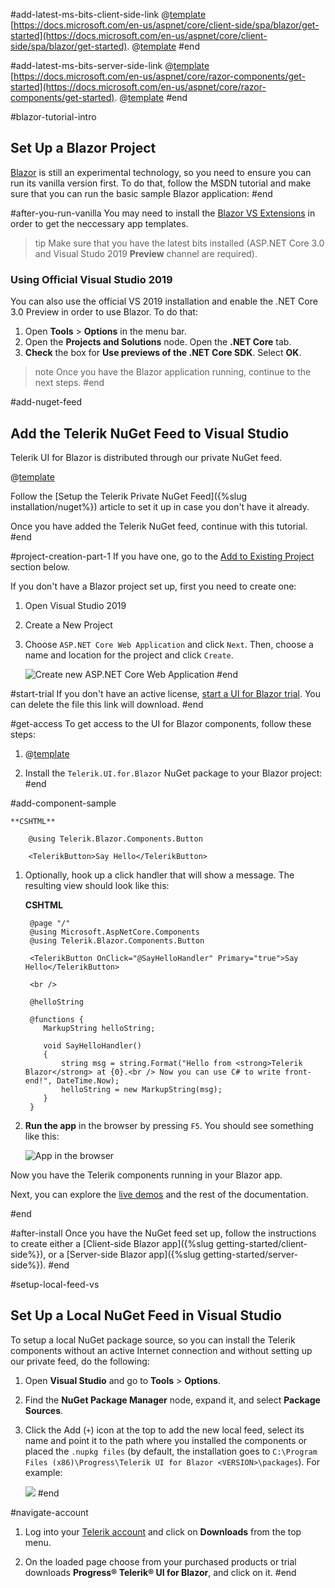 #add-latest-ms-bits-client-side-link
@[template](/_contentTemplates/common/get-started.md#blazor-tutorial-intro)
 [https://docs.microsoft.com/en-us/aspnet/core/client-side/spa/blazor/get-started](https://docs.microsoft.com/en-us/aspnet/core/client-side/spa/blazor/get-started).
@[template](/_contentTemplates/common/get-started.md#after-you-run-vanilla)
#end



#add-latest-ms-bits-server-side-link
@[template](/_contentTemplates/common/get-started.md#blazor-tutorial-intro)
 [https://docs.microsoft.com/en-us/aspnet/core/razor-components/get-started](https://docs.microsoft.com/en-us/aspnet/core/razor-components/get-started).
@[template](/_contentTemplates/common/get-started.md#after-you-run-vanilla)
#end



#blazor-tutorial-intro
## Set Up a Blazor Project

[Blazor](https://blazor.net/) is still an experimental technology, so you need to ensure you can run its vanilla version first. To do that, follow the MSDN tutorial and make sure that you can run the basic sample Blazor application:
#end



#after-you-run-vanilla
You may need to install the [Blazor VS Extensions](https://marketplace.visualstudio.com/items?itemName=aspnet.blazor) in order to get the neccessary app templates.

>tip Make sure that you have the latest bits installed (ASP.NET Core 3.0 and Visual Studo 2019 **Preview** channel are required).

### Using Official Visual Studio 2019

You can also use the official VS 2019 installation and enable the .NET Core 3.0 Preview in order to use Blazor. To do that:

1. Open **Tools** > **Options** in the menu bar.
2. Open the **Projects and Solutions** node. Open the **.NET Core** tab.
3. **Check** the box for **Use previews of the .NET Core SDK**. Select **OK**.

>note Once you have the Blazor application running, continue to the next steps.
#end


#add-nuget-feed
## Add the Telerik NuGet Feed to Visual Studio

Telerik UI for Blazor is distributed through our private NuGet feed.

@[template](/_contentTemplates/common/get-started.md#start-trial)

Follow the [Setup the Telerik Private NuGet Feed]({%slug installation/nuget%}) article to set it up in case you don't have it already.

Once you have added the Telerik NuGet feed, continue with this tutorial.
#end


#project-creation-part-1
 If you have one, go to the [Add to Existing Project](#add-to-existing-project) section below.

If you don't have a Blazor project set up, first you need to create one:

1. Open Visual Studio 2019

1. Create a New Project

1. Choose `ASP.NET Core Web Application` and click `Next`. Then, choose a name and location for the project and click `Create`.

    ![Create new ASP.NET Core Web Application](images/create-new-application.jpg)
#end

#start-trial
If you don't have an active license, [start a UI for Blazor trial](https://www.telerik.com/download-trial-file/v2-b/ui-for-blazor). You can delete the file this link will download.
#end

#get-access
To get access to the UI for Blazor components, follow these steps:

1. @[template](/_contentTemplates/common/get-started.md#start-trial)

1. Install the `Telerik.UI.for.Blazor` NuGet package to your Blazor project:
#end


#add-component-sample

    **CSHTML**
    
        @using Telerik.Blazor.Components.Button
    
        <TelerikButton>Say Hello</TelerikButton>
        
1. Optionally, hook up a click handler that will show a message. The resulting view should look like this:

    **CSHTML**
    
        @page "/"
        @using Microsoft.AspNetCore.Components
        @using Telerik.Blazor.Components.Button
        
        <TelerikButton OnClick="@SayHelloHandler" Primary="true">Say Hello</TelerikButton>
        
        <br />
        
        @helloString
        
        @functions {
           MarkupString helloString;
        
           void SayHelloHandler()
           {
               string msg = string.Format("Hello from <strong>Telerik Blazor</strong> at {0}.<br /> Now you can use C# to write front-end!", DateTime.Now);
               helloString = new MarkupString(msg);
           }
        }

1. **Run the app** in the browser by pressing `F5`. You should see something like this:

    ![App in the browser](images/app-in-browser.png)

Now you have the Telerik components running in your Blazor app.

Next, you can explore the [live demos](https://demos.telerik.com/blazor-ui) and the rest of the documentation.

#end


#after-install
Once you have the NuGet feed set up, follow the instructions to create either a [Client-side Blazor app]({%slug getting-started/client-side%}), or a [Server-side Blazor app]({%slug getting-started/server-side%}).
#end

#setup-local-feed-vs
## Set Up a Local NuGet Feed in Visual Studio

To setup a local NuGet package source, so you can install the Telerik components without an active Internet connection and without setting up our private feed, do the following:

1. Open **Visual Studio** and go to **Tools** > **Options**.

1. Find the **NuGet Package Manager** node, expand it, and select **Package Sources**.

1. Click the Add (`+`) icon at the top to add the new local feed, select its name and point it to the path where you installed the components or placed the `.nupkg files` (by default, the installation goes to `C:\Program Files (x86)\Progress\Telerik UI for Blazor <VERSION>\packages`). For example:

    ![](images/create-local-nuget-feed.png)
#end


#navigate-account
1. Log into your [Telerik account](http://www.telerik.com/account/default.aspx) and click on **Downloads** from the top menu.

1. On the loaded page choose from your purchased products or trial downloads **Progress® Telerik® UI for Blazor**, and click on it.
#end
